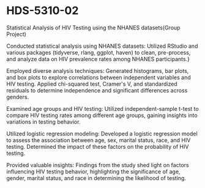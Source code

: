 # HDS-5310-02
Statistical Analysis of HIV Testing using the NHANES datasets(Group Project)

Conducted statistical analysis using NHANES datasets: Utilized RStudio and various packages (tidyverse, rlang, ggplot, haven) to clean, pre-process, and analyze data on HIV prevalence rates among NHANES participants.}

Employed diverse analysis techniques: Generated histograms, bar plots, and box plots to explore correlations between independent variables and HIV testing. Applied chi-squared test, Cramer's V, and standardized residuals to determine independence and significant differences across genders.

Examined age groups and HIV testing: Utilized independent-sample t-test to compare HIV testing rates among different age groups, gaining insights into variations in testing behavior.

Utilized logistic regression modeling: Developed a logistic regression model to assess the association between age, sex, marital status, race, and HIV testing. Determined the impact of these factors on the probability of HIV testing.

Provided valuable insights: Findings from the study shed light on factors influencing HIV testing behavior, highlighting the significance of age, gender, marital status, and race in determining the likelihood of testing.
